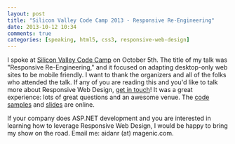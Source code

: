 ```yaml
---
layout: post
title: "Silicon Valley Code Camp 2013 - Responsive Re-Engineering"
date: 2013-10-12 10:34
comments: true
categories: [speaking, html5, css3, responsive-web-design]
---
```


I spoke at [Silicon Valley Code Camp](http://www.siliconvalley-codecamp.com/) on October 5th. The title of my talk was "Responsive Re-Engineering," and it focused on adapting desktop-only web sites to be mobile friendly. I want to thank the organizers and all of the folks who attended the talk. If any of you are reading this and you'd like to talk more about Responsive Web Design, [get in touch](http://twitter.com/ajryan)! It was a great experience: lots of great questions and an awesome venue. The [code samples](https://github.com/ajryan/CodeCamp2013) and [slides](https://www.slideshare.net/AidanRyan2/responsive-reengineering) are online.<!--more-->

If your company does ASP.NET development and you are interested in learning how to leverage Responsive Web Design, I would be happy to bring my show on the road. Email me: aidanr (at) magenic.com.